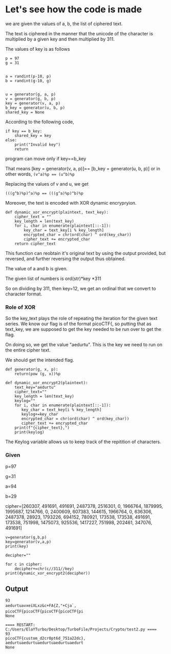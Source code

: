 # Let's see how the code is made

we are given the values of a, b, the list of ciphered text.

The text is ciphered in the manner that the unicode of the character is multiplied
by a given key and then multiplied by 311.

The values of key is as follows

```
p = 97
g = 31


a = randint(p-10, p)
b = randint(g-10, g)


u = generator(g, a, p)
v = generator(g, b, p)
key = generator(v, a, p)
b_key = generator(u, b, p)
shared_key = None
```

According to the following code,
```
if key == b_key:
    shared_key = key
else:
    print("Invalid key")
    return
```
program can move only if key==b_key

That means 
[key = generator(v, a, p)]==
[b_key = generator(u, b, p)] or in other words, ```(v^a)%p == (u^b)%p```

Replacing the values of v and u, we get 
```
(((g^b)%p)^a)%p == (((g^a)%p)^b)%p
```

Moreover, the text is encoded with XOR dynamic encrypryion.

```
def dynamic_xor_encrypt(plaintext, text_key):
    cipher_text = ""
    key_length = len(text_key)
    for i, char in enumerate(plaintext[::-1]):
        key_char = text_key[i % key_length]
        encrypted_char = chr(ord(char) ^ ord(key_char))
        cipher_text += encrypted_char
    return cipher_text
```

This function can reobtain it's original text by using the output provided, but reversed, and further reversing the output thus obtained.

The value of a and b is given.

The given list of numbers is ord(str)*key *311

So on dividing by 311, then key=12, we get an ordinal that we convert to character format.

### Role of XOR

So the key_text plays the role of repeating the iteration for the given text series. We know our flag is of the format picoCTF{, so putting that as text_key, we are supposed to get the key needed to be run over to get the flag.

On doing so, we get the value "aedurtu". This is the key we need to run on the entire cipher text.

We should get the intended flag.

```
def generator(g, x, p):
    return(pow (g, x))%p

def dynamic_xor_encrypt2(plaintext):
    text_key="aedurtu"    
    cipher_text=""
    key_length = len(text_key)
    keylog=""
    for i, char in enumerate(plaintext[::-1]):
       key_char = text_key[i % key_length]
       keylog+=key_char
       encrypted_char = chr(ord(char) ^ ord(key_char))
       cipher_text += encrypted_char
    print(f"{cipher_text},")
    print(keylog)
```
The Keylog variable allows us to keep track of the repitition of characters.

### Given
p=97

g=31

a=94

b=29

cipher=[260307, 491691, 491691, 2487378, 2516301, 0, 1966764, 1879995, 1995687, 1214766, 0, 2400609, 607383, 144615, 1966764, 0, 636306, 2487378, 28923, 1793226, 694152, 780921, 173538, 173538, 491691, 173538, 751998, 1475073, 925536, 1417227, 751998, 202461, 347076, 491691]

```
v=generator(g,b,p)
key=generator(v,a,p)
print(key)

decipher=""

for c in cipher:
    decipher+=chr(c//311//key)
print(dynamic_xor_encrypt2(decipher))

```


## Output
```
93
aedurtuavxeiXLxz&c+FA{Z,"+Cja`,
picoCTF{picoCTF{picoCTF{picoCTF{pi
None

==== RESTART: C:/Users/ElaYTurbo/Desktop/TurboFile/Projects/Crypto/test2.py ====
93
picoCTF{custom_d2cr0pt6d_751a22dc},
aedurtuaedurtuaedurtuaedurtuaedurt
None
```
